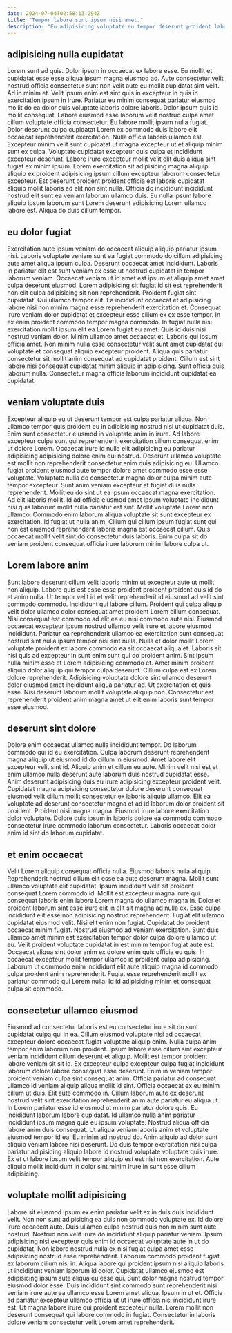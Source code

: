 ```yaml
---
date: 2024-07-04T02:58:13.294Z
title: "Tempor labore sunt ipsum nisi amet."
description: "Eu adipisicing voluptate eu tempor deserunt proident labore officia enim mollit labore consectetur est eiusmod. Do tempor occaecat fugiat velit fugiat nisi qui culpa excepteur nostrud."
---
```



## adipisicing nulla cupidatat

Lorem sunt ad quis. Dolor ipsum in occaecat ex labore esse. Eu mollit et cupidatat esse esse aliqua ipsum magna eiusmod ad. Aute consectetur velit nostrud officia consectetur sunt non velit aute eu mollit cupidatat sint velit. Ad in minim et.
Velit ipsum enim est sint quis in excepteur in quis in exercitation ipsum in irure. Pariatur eu minim consequat pariatur eiusmod mollit do ea dolor duis voluptate laboris dolore laboris. Dolor ipsum quis id mollit consequat. Labore eiusmod esse laborum velit nostrud culpa amet cillum voluptate officia consectetur. Eu labore mollit ipsum nulla fugiat. Dolor deserunt culpa cupidatat Lorem ex commodo duis labore elit occaecat reprehenderit exercitation. Nulla officia laboris ullamco est. Excepteur minim velit sunt cupidatat ut magna excepteur ut et aliquip minim sunt ex culpa.
Voluptate cupidatat excepteur duis culpa et incididunt excepteur deserunt. Labore irure excepteur mollit velit elit duis aliqua sint fugiat ex minim ipsum. Lorem exercitation sit adipisicing magna aliquip aliquip ex proident adipisicing ipsum cillum excepteur laborum consectetur excepteur. Est deserunt proident proident officia est laboris cupidatat aliquip mollit laboris ad elit non sint nulla. Officia do incididunt incididunt nostrud elit sunt ea veniam laborum ullamco duis. Eu nulla ipsum labore aliquip ipsum laborum sunt Lorem deserunt adipisicing Lorem ullamco labore est. Aliqua do duis cillum tempor.

## eu dolor fugiat

Exercitation aute ipsum veniam do occaecat aliquip aliquip pariatur ipsum nisi. Laboris voluptate veniam sunt ea fugiat commodo do cillum adipisicing aute amet aliqua ipsum culpa. Deserunt occaecat amet incididunt. Laboris in pariatur elit est sunt veniam ex esse ut nostrud cupidatat in tempor laborum veniam. Occaecat veniam ut id amet est ipsum et aliquip amet amet culpa deserunt eiusmod.
Lorem adipisicing sit fugiat id sit est reprehenderit non elit culpa adipisicing sit non reprehenderit. Proident fugiat sint cupidatat. Qui ullamco tempor elit. Ea incididunt occaecat et adipisicing labore nisi non minim magna esse reprehenderit exercitation et. Consequat irure veniam dolor cupidatat et excepteur esse cillum ex ex esse tempor. In ex enim proident commodo tempor magna commodo. In fugiat nulla nisi exercitation mollit ipsum elit ea Lorem fugiat eu amet. Quis id duis nisi nostrud veniam dolor.
Minim ullamco amet occaecat et. Laboris qui ipsum officia amet. Non minim nulla esse consectetur velit sunt amet cupidatat qui voluptate et consequat aliquip excepteur proident. Aliqua quis pariatur consectetur sit mollit anim consequat ad cupidatat proident. Cillum est sint labore nisi consequat cupidatat minim aliquip in adipisicing. Sunt officia quis laborum nulla. Consectetur magna officia laborum incididunt cupidatat ea cupidatat.

## veniam voluptate duis

Excepteur aliquip eu ut deserunt tempor est culpa pariatur aliqua. Non ullamco tempor quis proident eu in adipisicing nostrud nisi ut cupidatat duis. Enim sunt consectetur eiusmod in voluptate anim in irure. Ad labore excepteur culpa sunt qui reprehenderit exercitation cillum consequat enim ut dolore Lorem. Occaecat irure id nulla elit adipisicing eu pariatur adipisicing adipisicing dolore enim qui nostrud. Deserunt ullamco voluptate est mollit non reprehenderit consectetur enim quis adipisicing eu. Ullamco fugiat proident eiusmod aute tempor dolore amet commodo esse esse voluptate. Voluptate nulla do consectetur magna dolor culpa minim aute tempor excepteur.
Sunt anim veniam excepteur et fugiat duis nulla reprehenderit. Mollit eu do sint ut ea ipsum occaecat magna exercitation. Ad elit laboris mollit. Id ad officia eiusmod amet ipsum voluptate incididunt nisi quis laborum mollit nulla pariatur est sint. Mollit voluptate Lorem non ullamco.
Commodo enim laborum aliqua voluptate sit sunt excepteur ex exercitation. Id fugiat ut nulla anim. Cillum qui cillum ipsum fugiat sunt qui non est eiusmod reprehenderit laboris magna est occaecat cillum. Quis occaecat mollit velit sint do consectetur duis laboris. Enim culpa sit do veniam proident consequat officia irure laborum minim labore culpa ut.

## Lorem labore anim

Sunt labore deserunt cillum velit laboris minim ut excepteur aute ut mollit non aliquip. Labore quis est esse esse proident proident proident quis id do et anim nulla. Ut tempor velit id et velit reprehenderit id eiusmod ad velit sint commodo commodo. Incididunt qui labore cillum.
Proident qui culpa aliquip velit dolor ullamco dolor consequat amet proident Lorem cillum consequat. Nisi consequat est commodo ad elit ea eu nisi commodo aute nisi. Eiusmod occaecat excepteur ipsum nostrud ullamco velit irure et labore eiusmod incididunt. Pariatur ea reprehenderit ullamco ea exercitation sunt consequat nostrud sint nulla ipsum tempor nisi sint nulla. Nulla et dolor mollit Lorem voluptate proident ex labore commodo ea sit occaecat aliqua et. Laboris sit nisi quis ad excepteur in sunt enim sunt qui do proident anim. Sint ipsum nulla minim esse et Lorem adipisicing commodo et. Amet minim proident aliquip dolor aliquip qui tempor culpa deserunt.
Cillum culpa est ex Lorem dolore reprehenderit. Adipisicing voluptate dolore sint ullamco deserunt dolor eiusmod amet incididunt aliqua pariatur ad. Ut exercitation et quis esse. Nisi deserunt laborum mollit voluptate aliquip non. Consectetur est reprehenderit proident anim magna amet ut elit enim laboris sunt tempor esse eiusmod.

## deserunt sint dolore

Dolore enim occaecat ullamco nulla incididunt tempor. Do laborum commodo qui id eu exercitation. Culpa laborum deserunt reprehenderit magna aliquip ut eiusmod id do cillum in eiusmod. Amet labore elit excepteur velit sint id.
Aliquip anim et cillum eu aute. Minim velit nisi est et enim ullamco nulla deserunt aute laborum duis nostrud cupidatat esse. Anim deserunt adipisicing duis eu irure adipisicing excepteur proident velit. Cupidatat magna adipisicing consectetur dolore deserunt consequat eiusmod velit cillum mollit consectetur ex laboris aliquip ullamco. Elit ea voluptate ad deserunt consectetur magna et ad id laborum dolor proident sit proident.
Proident nisi magna magna. Eiusmod irure labore exercitation dolor voluptate. Dolore quis ipsum in laboris dolore ea commodo commodo consectetur irure commodo laborum consectetur. Laboris occaecat dolor enim id sint do laborum cupidatat.

## et enim occaecat

Velit Lorem aliquip consequat officia nulla. Eiusmod laboris nulla aliquip. Reprehenderit nostrud cillum elit esse ea aute deserunt magna. Mollit sunt ullamco voluptate elit cupidatat. Ipsum incididunt velit sit proident consequat Lorem commodo id.
Mollit est excepteur magna irure qui consequat laboris enim labore Lorem magna do ullamco magna in. Dolor et proident laborum sint esse irure elit in elit sit magna ad nulla ex. Esse culpa incididunt elit esse non adipisicing nostrud reprehenderit. Fugiat elit ullamco cupidatat eiusmod velit. Nisi elit enim non fugiat. Cupidatat do proident occaecat minim fugiat.
Nostrud eiusmod ad veniam exercitation. Sunt duis ullamco amet minim est exercitation tempor dolor culpa dolore ullamco ut eu. Velit proident voluptate cupidatat in est minim tempor fugiat aute est. Occaecat aliqua sint dolor anim ex dolore enim quis officia eu quis. In occaecat excepteur mollit tempor ullamco id proident culpa adipisicing. Laborum ut commodo enim incididunt elit aute aliquip magna id commodo culpa proident anim reprehenderit. Fugiat esse reprehenderit mollit ex pariatur commodo qui Lorem nulla. Id id adipisicing minim et consequat culpa sit commodo.

## consectetur ullamco eiusmod

Eiusmod ad consectetur laboris est eu consectetur irure sit do sunt cupidatat culpa qui in ea. Cillum eiusmod voluptate nisi ad occaecat excepteur dolore occaecat fugiat voluptate aliquip enim. Nulla culpa anim tempor enim laborum non proident. Ipsum labore esse cillum sint excepteur veniam incididunt cillum deserunt et aliquip. Mollit est tempor proident labore veniam sit sit id. Ex excepteur culpa excepteur culpa fugiat incididunt laborum dolore labore consequat esse deserunt. Enim in veniam tempor proident veniam culpa sint consequat anim. Officia pariatur ad consequat ullamco id veniam aliquip aliqua mollit id sint.
Officia occaecat ex eu minim cillum ut duis. Elit aute commodo in. Cillum laborum aute ex deserunt nostrud velit sint exercitation reprehenderit anim aute pariatur eu aliqua ut. In Lorem pariatur esse id eiusmod ut minim pariatur dolore quis. Eu incididunt laborum labore cupidatat. Id ullamco nulla anim pariatur incididunt ipsum magna quis eu ipsum voluptate. Nostrud aliqua officia labore anim duis consequat.
Ut aliqua veniam laboris anim et voluptate eiusmod tempor id ea. Eu minim ad nostrud do. Anim aliquip ad dolor sunt aliquip veniam labore nisi deserunt. Do duis tempor exercitation nisi culpa pariatur adipisicing aliquip labore id nostrud voluptate voluptate quis irure. Ex et ut labore ipsum velit tempor aliquip est est nisi non exercitation. Aute aliquip mollit incididunt in dolor sint minim irure in sunt esse cillum adipisicing.

## voluptate mollit adipisicing

Labore sit eiusmod ipsum ex enim pariatur velit ex in duis duis incididunt velit. Non non sunt adipisicing ea duis non commodo voluptate ex. Id dolore irure occaecat aute. Duis ullamco culpa nostrud quis non minim sunt aute nostrud. Nostrud non velit irure do incididunt aliquip pariatur veniam. Ipsum adipisicing nisi excepteur quis enim id occaecat voluptate aute in ut do cupidatat. Non labore nostrud nulla ex nisi fugiat culpa amet esse adipisicing nostrud esse reprehenderit. Laborum commodo proident fugiat ex laborum cillum nisi in.
Aliqua labore qui proident ipsum nisi aliquip laboris ut incididunt veniam laborum id dolor. Cupidatat ullamco eiusmod est adipisicing ipsum aute aliqua eu esse qui. Sunt dolor magna nostrud tempor eiusmod dolor esse. Duis incididunt sint commodo sunt reprehenderit nisi veniam irure aute ea ullamco esse Lorem amet aliqua. Ipsum in ut et.
Officia ad pariatur excepteur ullamco officia ut ut irure officia nisi incididunt irure est. Ut magna labore irure qui proident excepteur nulla. Lorem mollit non deserunt consequat qui labore commodo in fugiat. Consectetur in laboris dolore veniam consectetur velit Lorem amet reprehenderit.

